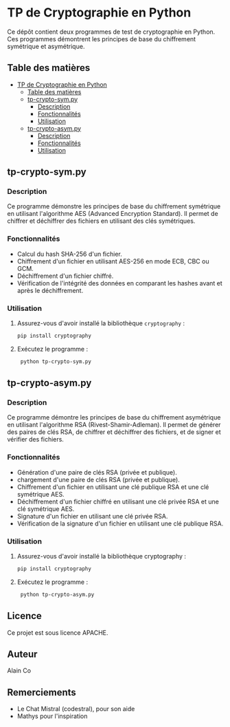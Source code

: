 # TP de Cryptographie en Python

Ce dépôt contient deux programmes de test de cryptographie en Python. Ces programmes démontrent les principes de base du chiffrement symétrique et asymétrique.

## Table des matières

- [TP de Cryptographie en Python](#tp-de-cryptographie-en-python)
  - [Table des matières](#table-des-matières)
  - [tp-crypto-sym.py](#tp-crypto-sympy)
    - [Description](#description)
    - [Fonctionnalités](#fonctionnalités)
    - [Utilisation](#utilisation)
  - [tp-crypto-asym.py](#tp-crypto-asympy)
    - [Description](#description-1)
    - [Fonctionnalités](#fonctionnalités-1)
    - [Utilisation](#utilisation-1)

## tp-crypto-sym.py

### Description

Ce programme démonstre les principes de base du chiffrement symétrique en utilisant l'algorithme AES (Advanced Encryption Standard). Il permet de chiffrer et déchiffrer des fichiers en utilisant des clés symétriques.

### Fonctionnalités

- Calcul du hash SHA-256 d'un fichier.
- Chiffrement d'un fichier en utilisant AES-256 en mode ECB, CBC ou GCM.
- Déchiffrement d'un fichier chiffré.
- Vérification de l'intégrité des données en comparant les hashes avant et après le déchiffrement.

### Utilisation

1. Assurez-vous d'avoir installé la bibliothèque `cryptography` :

   ```bash
   pip install cryptography

2. Exécutez le programme :

   ```bash
    python tp-crypto-sym.py

## tp-crypto-asym.py

### Description

Ce programme démontre les principes de base du chiffrement asymétrique en utilisant l'algorithme RSA (Rivest-Shamir-Adleman). Il permet de générer des paires de clés RSA, de chiffrer et déchiffrer des fichiers, et de signer et vérifier des fichiers.

### Fonctionnalités

- Génération d'une paire de clés RSA (privée et publique).
- chargement d'une paire de clés RSA (privée et publique).
- Chiffrement d'un fichier en utilisant une clé publique RSA et une clé symétrique AES.
- Déchiffrement d'un fichier chiffré en utilisant une clé privée RSA et une clé symétrique AES.
- Signature d'un fichier en utilisant une clé privée RSA.
- Vérification de la signature d'un fichier en utilisant une clé publique RSA.

### Utilisation

1. Assurez-vous d'avoir installé la bibliothèque cryptography :

    ```bash
    pip install cryptography

2. Exécutez le programme :

   ```bash
    python tp-crypto-asym.py

## Licence

Ce projet est sous licence APACHE.

## Auteur

Alain Co

## Remerciements

- Le Chat Mistral (codestral), pour son aide
- Mathys pour l'inspiration
